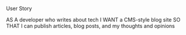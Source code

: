 User Story

AS A developer who writes about tech
I WANT a CMS-style blog site
SO THAT I can publish articles, blog posts, and my thoughts and opinions
